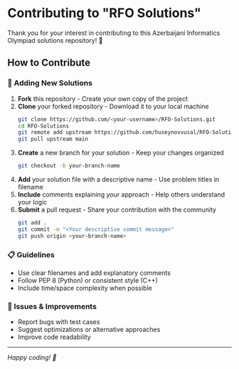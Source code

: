 # Contributing to "RFO Solutions"

Thank you for your interest in contributing to this Azerbaijani Informatics Olympiad solutions repository! 🎉

## How to Contribute

### 📝 Adding New Solutions

1. **Fork** this repository - Create your own copy of the project
2. **Clone** your forked repository - Download it to your local machine
   ```bash
   git clone https://github.com/<your-username>/RFO-Solutions.git
   cd RFO-Solutions
   git remote add upstream https://github.com/huseynovvusal/RFO-Solutions.git
   git pull upstream main
   ```
3. **Create** a new branch for your solution - Keep your changes organized
   ```bash
   git checkout -b your-branch-name
   ```
4. **Add** your solution file with a descriptive name - Use problem titles in filename
5. **Include** comments explaining your approach - Help others understand your logic
6. **Submit** a pull request - Share your contribution with the community
   ```bash
   git add .
   git commit -m "<Your descriptive commit message>"
   git push origin <your-branch-name>
   ```

### 📋 Guidelines

- Use clear filenames and add explanatory comments
- Follow PEP 8 (Python) or consistent style (C++)
- Include time/space complexity when possible

### 🐛 Issues & Improvements

- Report bugs with test cases
- Suggest optimizations or alternative approaches
- Improve code readability

---

_Happy coding! 🚀_
